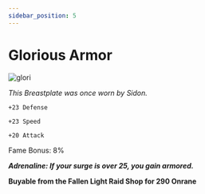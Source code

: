 ```yaml
---
sidebar_position: 5
---
```


# Glorious Armor

![glori](https://vwiki.valorserver.com/api/item/picture/glorious%20armor)

<i>This Breastplate was once worn by Sidon.</i>

    +23 Defense
    
    +23 Speed
    
    +20 Attack
    
Fame Bonus: 8%

***Adrenaline: If your surge is over 25, you gain armored.***

**Buyable from the Fallen Light Raid Shop for 290 Onrane**
